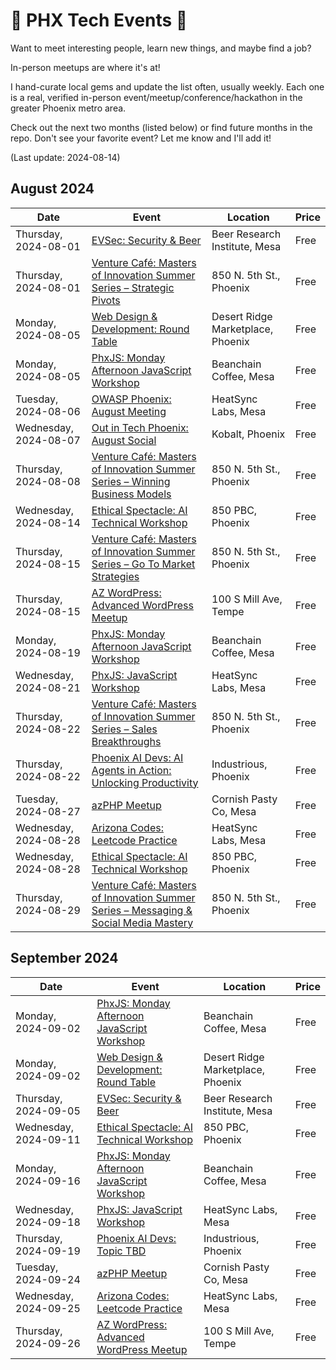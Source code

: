 # 🌵 PHX Tech Events 🌵

Want to meet interesting people, learn new things, and maybe find a job?

In-person meetups are where it's at!

I hand-curate local gems and update the list often, usually weekly. Each one is a real, verified in-person event/meetup/conference/hackathon in the greater Phoenix metro area.

Check out the next two months (listed below) or find future months in the repo. Don't see your favorite event? Let me know and I'll add it!

(Last update: 2024-08-14)

## August 2024

| Date | Event | Location | Price |
| ---- | ----- | -------- | ----- |
| Thursday, 2024-08-01 | [EVSec: Security & Beer](https://www.meetup.com/evsecaz/events/300789248/) | Beer Research Institute, Mesa | Free |
| Thursday, 2024-08-01 |[Venture Café: Masters of Innovation Summer Series – Strategic Pivots](https://venturecafephoenix.org/event/masters-of-innovation-summer-series-8/) | 850 N. 5th St., Phoenix | Free |
| Monday, 2024-08-05 | [Web Design & Development: Round Table](https://www.meetup.com/webdesignersdevelopers/events/301962129/) | Desert Ridge Marketplace, Phoenix | Free |
| Monday, 2024-08-05 | [PhxJS: Monday Afternoon JavaScript Workshop](https://www.meetup.com/phoenix-javascript/events/fghmmtygclbhb/) | Beanchain Coffee, Mesa | Free |
| Tuesday, 2024-08-06 | [OWASP Phoenix: August Meeting](https://www.meetup.com/owasp-phoenix-chapter/events/302320210/) | HeatSync Labs, Mesa | Free |
| Wednesday, 2024-08-07 |[Out in Tech Phoenix: August Social](https://outintech.com/event/out-in-tech-phoenix-august-social/) | Kobalt, Phoenix | Free |
| Thursday, 2024-08-08 |[Venture Café: Masters of Innovation Summer Series – Winning Business Models](https://venturecafephoenix.org/event/masters-of-innovation-summer-series-9/) | 850 N. 5th St., Phoenix | Free |
| Wednesday, 2024-08-14 | [Ethical Spectacle: AI Technical Workshop](https://www.meetup.com/ethical-spectacle-research/events/zmljmtygclbsb/) | 850 PBC, Phoenix | Free |
| Thursday, 2024-08-15 |[Venture Café: Masters of Innovation Summer Series – Go To Market Strategies](https://venturecafephoenix.org/event/masters-of-innovation-summer-series-10/) | 850 N. 5th St., Phoenix | Free |
| Thursday, 2024-08-15 | [AZ WordPress: Advanced WordPress Meetup](https://www.meetup.com/arizona-wordpress-group/events/wcbfmtygclbtb/) | 100 S Mill Ave, Tempe | Free |
| Monday, 2024-08-19 | [PhxJS: Monday Afternoon JavaScript Workshop](https://www.meetup.com/phoenix-javascript/events/fghmmtygclbzb/) | Beanchain Coffee, Mesa | Free |
| Wednesday, 2024-08-21 | [PhxJS: JavaScript Workshop](https://www.meetup.com/phoenix-javascript/events/301842344/) | HeatSync Labs, Mesa | Free |
| Thursday, 2024-08-22 |[Venture Café: Masters of Innovation Summer Series – Sales Breakthroughs](https://venturecafephoenix.org/event/masters-of-innovation-summer-series-11/) | 850 N. 5th St., Phoenix | Free |
| Thursday, 2024-08-22 |[Phoenix AI Devs: AI Agents in Action: Unlocking Productivity](https://www.meetup.com/phx-ai-devs/events/301784443/) | Industrious, Phoenix | Free |
| Tuesday, 2024-08-27 | [azPHP Meetup](https://www.meetup.com/azphpug/events/vqdnltygclbkc/) | Cornish Pasty Co, Mesa | Free |
| Wednesday, 2024-08-28 | [Arizona Codes: Leetcode Practice](https://www.meetup.com/arizona-codes/) | HeatSync Labs, Mesa | Free |
| Wednesday, 2024-08-28 | [Ethical Spectacle: AI Technical Workshop](https://www.meetup.com/ethical-spectacle-research/events/zmljmtygclblc/) | 850 PBC, Phoenix | Free |
| Thursday, 2024-08-29 |[Venture Café: Masters of Innovation Summer Series – Messaging & Social Media Mastery](https://venturecafephoenix.org/event/masters-of-innovation-summer-series-12/) | 850 N. 5th St., Phoenix | Free |

## September 2024

| Date | Event | Location | Price |
| ---- | ----- | -------- | ----- |
| Monday, 2024-09-02 | [PhxJS: Monday Afternoon JavaScript Workshop](https://www.meetup.com/phoenix-javascript/events/fghmmtygcmbdb/) | Beanchain Coffee, Mesa | Free |
| Monday, 2024-09-02 | [Web Design & Development: Round Table](https://www.meetup.com/webdesignersdevelopers/events/wdnrjtygcmbdb/) | Desert Ridge Marketplace, Phoenix | Free |
| Thursday, 2024-09-05 | [EVSec: Security & Beer](https://www.meetup.com/evsecaz/events/300789251/) | Beer Research Institute, Mesa | Free |
| Wednesday, 2024-09-11 | [Ethical Spectacle: AI Technical Workshop](https://www.meetup.com/ethical-spectacle-research/events/302396840/) | 850 PBC, Phoenix | Free |
| Monday, 2024-09-16| [PhxJS: Monday Afternoon JavaScript Workshop](https://www.meetup.com/phoenix-javascript/events/fghmmtygcmbvb) | Beanchain Coffee, Mesa | Free |
| Wednesday, 2024-09-18 | [PhxJS: JavaScript Workshop](https://www.meetup.com/phoenix-javascript/events/nvncmtygcmbxb/) | HeatSync Labs, Mesa | Free |
| Thursday, 2024-09-19 |[Phoenix AI Devs: Topic TBD](https://www.meetup.com/phx-ai-devs/events/301977724/) | Industrious, Phoenix | Free |
| Tuesday, 2024-09-24 | [azPHP Meetup](https://www.meetup.com/azphpug/events/vqdnltygcmbgc/) | Cornish Pasty Co, Mesa | Free |
| Wednesday, 2024-09-25 | [Arizona Codes: Leetcode Practice](https://www.meetup.com/arizona-codes/) | HeatSync Labs, Mesa | Free |
| Thursday, 2024-09-26 | [AZ WordPress: Advanced WordPress Meetup](https://www.meetup.com/arizona-wordpress-group/events/wcbfmtygcmbzb/) | 100 S Mill Ave, Tempe | Free |